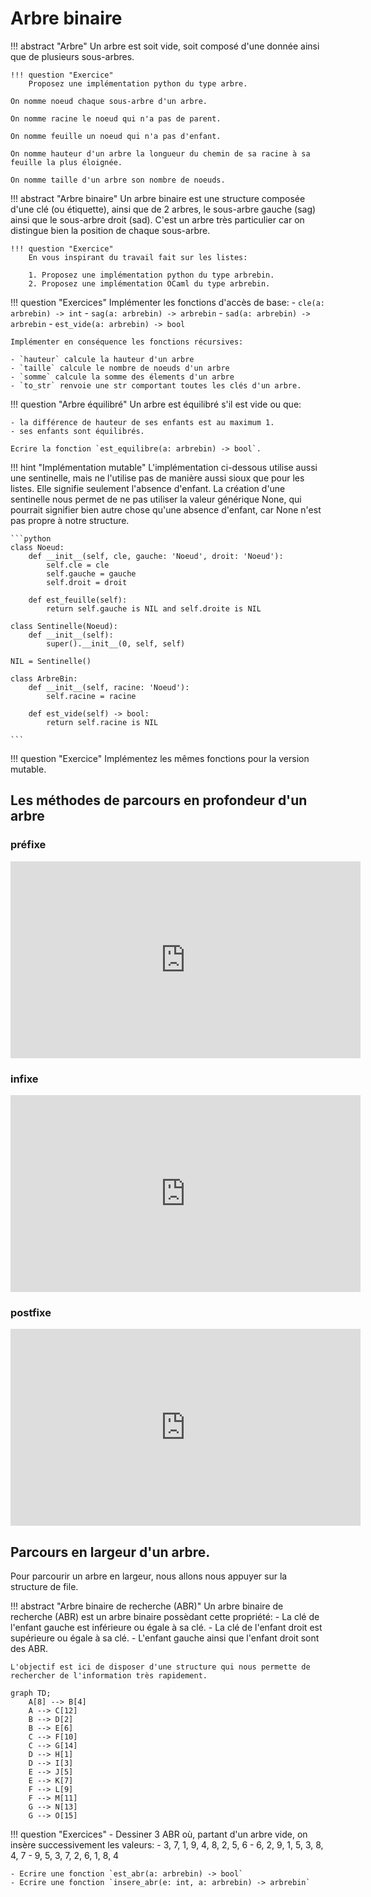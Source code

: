# Arbre binaire

!!! abstract "Arbre"
    Un arbre est soit vide, soit composé d'une donnée ainsi que de plusieurs sous-arbres.

    !!! question "Exercice"
        Proposez une implémentation python du type arbre.

    On nomme noeud chaque sous-arbre d'un arbre.

    On nomme racine le noeud qui n'a pas de parent.

    On nomme feuille un noeud qui n'a pas d'enfant.

    On nomme hauteur d'un arbre la longueur du chemin de sa racine à sa feuille la plus éloignée.

    On nomme taille d'un arbre son nombre de noeuds.

!!! abstract "Arbre binaire"
    Un arbre binaire est une structure composée d'une clé (ou étiquette), ainsi que de 2 arbres, le sous-arbre gauche (sag) ainsi que le sous-arbre droit (sad). C'est un arbre très particulier car on distingue bien la position de chaque sous-arbre.

    !!! question "Exercice"
        En vous inspirant du travail fait sur les listes:

        1. Proposez une implémentation python du type arbrebin.
        2. Proposez une implémentation OCaml du type arbrebin.


!!! question "Exercices"
    Implémenter les fonctions d'accès de base:
    - `cle(a: arbrebin) -> int`
    - `sag(a: arbrebin) -> arbrebin`
    - `sad(a: arbrebin) -> arbrebin`
    - `est_vide(a: arbrebin) -> bool`
    
    Implémenter en conséquence les fonctions récursives:
    
    - `hauteur` calcule la hauteur d'un arbre
    - `taille` calcule le nombre de noeuds d'un arbre
    - `somme` calcule la somme des élements d'un arbre
    - `to_str` renvoie une str comportant toutes les clés d'un arbre.

!!! question "Arbre équilibré"
    Un arbre est équilibré s'il est vide ou que:

    - la différence de hauteur de ses enfants est au maximum 1.
    - ses enfants sont équilibrés.
    
    Ecrire la fonction `est_equilibre(a: arbrebin) -> bool`.

!!! hint "Implémentation mutable"
    L'implémentation ci-dessous utilise aussi une sentinelle, mais ne l'utilise pas de manière aussi sioux que pour les listes. Elle signifie seulement l'absence d'enfant. La création d'une sentinelle nous permet de ne pas utiliser la valeur générique None, qui pourrait signifier bien autre chose qu'une absence d'enfant, car None n'est pas propre à notre structure.

    ```python
    class Noeud:
        def __init__(self, cle, gauche: 'Noeud', droit: 'Noeud'):
            self.cle = cle
            self.gauche = gauche
            self.droit = droit

        def est_feuille(self):
            return self.gauche is NIL and self.droite is NIL

    class Sentinelle(Noeud):
        def __init__(self):
            super().__init__(0, self, self)

    NIL = Sentinelle()

    class ArbreBin:
        def __init__(self, racine: 'Noeud'):
            self.racine = racine
        
        def est_vide(self) -> bool:
            return self.racine is NIL

    ```

!!! question "Exercice"
    Implémentez les mêmes fonctions pour la version mutable.


## Les méthodes de parcours en profondeur d'un arbre

### préfixe

<iframe width="560" height="315" src="https://www.youtube.com/embed/gLx7Px7IEzg?si=rR-4Mtf7nPubX4nD" title="YouTube video player" frameborder="0" allow="accelerometer; autoplay; clipboard-write; encrypted-media; gyroscope; picture-in-picture; web-share" referrerpolicy="strict-origin-when-cross-origin" allowfullscreen></iframe>

### infixe

<iframe width="560" height="315" src="https://www.youtube.com/embed/ne5oOmYdWGw?si=druIgvEBO_Pg0AfH" title="YouTube video player" frameborder="0" allow="accelerometer; autoplay; clipboard-write; encrypted-media; gyroscope; picture-in-picture; web-share" referrerpolicy="strict-origin-when-cross-origin" allowfullscreen></iframe>

### postfixe

<iframe width="560" height="315" src="https://www.youtube.com/embed/a8kmbuNm8Uo?si=ktKC8v8jtKmckYnW" title="YouTube video player" frameborder="0" allow="accelerometer; autoplay; clipboard-write; encrypted-media; gyroscope; picture-in-picture; web-share" referrerpolicy="strict-origin-when-cross-origin" allowfullscreen></iframe>

## Parcours en largeur d'un arbre.

Pour parcourir un arbre en largeur, nous allons nous appuyer sur la structure 
de file.


!!! abstract "Arbre binaire de recherche (ABR)"
    Un arbre binaire de recherche (ABR) est un arbre binaire possèdant cette propriété:
    - La clé de l'enfant gauche est inférieure ou égale à sa clé.
    - La clé de l'enfant droit est supérieure ou égale à sa clé.
    - L'enfant gauche ainsi que l'enfant droit sont des ABR.

    L'objectif est ici de disposer d'une structure qui nous permette de rechercher de l'information très rapidement.

```mermaid
graph TD;
    A[8] --> B[4]
    A --> C[12]
    B --> D[2]
    B --> E[6]
    C --> F[10]
    C --> G[14]
    D --> H[1]
    D --> I[3]
    E --> J[5]
    E --> K[7]
    F --> L[9]
    F --> M[11]
    G --> N[13]
    G --> O[15]
```

!!! question "Exercices"
    - Dessiner 3 ABR où, partant d'un arbre vide, on insère successivement les valeurs:
        - 3, 7, 1, 9, 4, 8, 2, 5, 6
        - 6, 2, 9, 1, 5, 3, 8, 4, 7
        - 9, 5, 3, 7, 2, 6, 1, 8, 4

    - Ecrire une fonction `est_abr(a: arbrebin) -> bool`
    - Ecrire une fonction `insere_abr(e: int, a: arbrebin) -> arbrebin`

